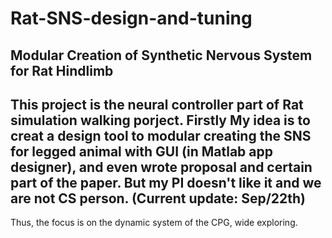 # Rat-SNS-design-and-tuning
Modular Creation of Synthetic Nervous System for Rat Hindlimb
-------------------------------------------------
This project is the neural controller part of Rat simulation walking porject.
Firstly My idea is to creat a design tool to modular creating the SNS for legged
animal with GUI (in Matlab app designer), and even wrote proposal and certain 
part of the paper. But my PI doesn't like it and we are not CS person.
(Current update: Sep/22th)
-----------------------------------------------------------------------
Thus, the focus is on the dynamic system of the CPG, wide exploring.
